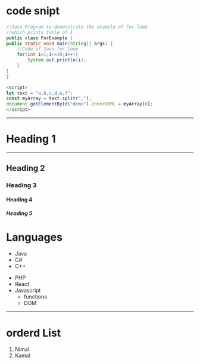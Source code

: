 # code snipt

``` java
//Java Program to demonstrate the example of for loop  
//which prints table of 1  
public class ForExample {  
public static void main(String[] args) {  
    //Code of Java for loop  
    for(int i=1;i<=10;i++){  
        System.out.println(i);  
    }  
}  
}  
```

``` js
<script>
let text = "a,b,c,d,e,f";
const myArray = text.split(",");
document.getElementById("demo").innerHTML = myArray[0];
</script>
```


***
# Heading 1
---
## Heading 2
### Heading 3
#### Heading 4
##### Heading 5


# Languages  
+ Java
+ C#
+ C++

- PHP
- React
- Javascript
  * functions
  * DOM
---

# orderd List
1. Nimal
2. Kamal
